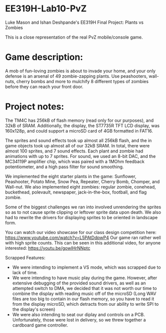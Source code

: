 # EE319H-Lab10-PvZ
Luke Mason and Ishan Deshpande's EE319H Final Project: Plants vs Zombies

This is a close representation of the real PvZ mobile/console game.

# Game description:
A mob of fun-loving zombies is about to invade your home, and your only defense is an arsenal of 49 zombie-zapping plants. Use peashooters, wall-nuts, cherry bombs and more to mulchify 8 different types of zombies before they can reach your front door.

# Project notes:
The TM4C has 256kB of flash memory (read only for our purposes), and 32kB of SRAM. Additionally, the display, the ST7735R TFT LCD display, was 160x128p, and could support a microSD card of 4GB formatted in FAT16. 

The sprites and sound effects took up almost all 256kB flash, and the in game objects took up almost all of our 32kB SRAM. In total, there were almost 100 sprites, and 7 sound effects. Each plant and zombie had animations with up to 7 sprites. For sound, we used an 8-bit DAC, and the MC34119P amplifier chip, which was paired with a 1MOhm feedback potentiometer, and a high pass filter for sound smoothing.

We implemented the eight starter plants in the game: Sunflower, Peashooter, Potato Mine, Snow Pea, Repeater, Cherry Bomb, Chomper, and Wall-nut. We also implemented eight zombies: regular zombie, conehead, buckethead, polevault, newspaper, jack-in-the-box, football, and flag zombie.

Some of the biggest challenges we ran into involved unrendering the sprites so as to not cause sprite clipping or leftover sprite data upon death. We also had to rewrite the drivers for displaying sprites to be oriented in landscape form.

You can watch our video showcase for our class design competition here: https://www.youtube.com/watch?v=L5PAtDdpwP4
Our game ran rather well with high sprite counts. This can be seen in this additional video, for anyone interested: https://youtu.be/gowIHrNNptc 

Scrapped Features:
- We were intending to implement a VS mode, which was scrapped due to lack of time. 
- We were intending to have music play during the game. However, after extensive debugging of the provided sound drivers, as well as an attempted switch to DMA, we decided that it was not worth our time to combine the display with reading music off of the microSD (Long WAV files are too big to contain in our flash memory, so you have to read it from the display microSD, which detracts from our ability to write SPI to the display's screen)
- We were also intending to seat our diplay and controls on a PCB. Unfortunately, those were lost in delivery, so we threw together a cardboard game controller.
